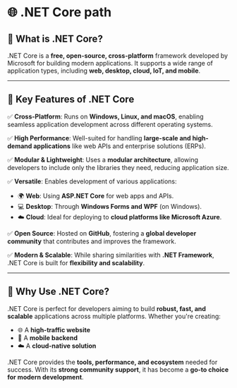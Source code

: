 # 🌐 .NET Core path

## 🚀 What is .NET Core?
.NET Core is a **free, open-source, cross-platform** framework developed by Microsoft for building modern applications. It supports a wide range of application types, including **web, desktop, cloud, IoT, and mobile**.

---

## 🔑 Key Features of .NET Core
✅ **Cross-Platform**: Runs on **Windows, Linux, and macOS**, enabling seamless application development across different operating systems.

✅ **High Performance**: Well-suited for handling **large-scale and high-demand applications** like web APIs and enterprise solutions (ERPs).

✅ **Modular & Lightweight**: Uses a **modular architecture**, allowing developers to include only the libraries they need, reducing application size.

✅ **Versatile**: Enables development of various applications:
   - 🌍 **Web**: Using **ASP.NET Core** for web apps and APIs.
   - 💻 **Desktop**: Through **Windows Forms and WPF** (on Windows).
   - ☁️ **Cloud**: Ideal for deploying to **cloud platforms like Microsoft Azure**.

✅ **Open Source**: Hosted on **GitHub**, fostering a **global developer community** that contributes and improves the framework.

✅ **Modern & Scalable**: While sharing similarities with **.NET Framework**, .NET Core is built for **flexibility and scalability**.

---

## 🤔 Why Use .NET Core?
.NET Core is perfect for developers aiming to build **robust, fast, and scalable** applications across multiple platforms. Whether you're creating:
- 🌐 A **high-traffic website**
- 📱 A **mobile backend**
- ☁️ A **cloud-native solution**

.NET Core provides the **tools, performance, and ecosystem** needed for success. With its **strong community support**, it has become a **go-to choice for modern development**.

